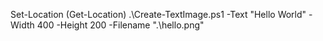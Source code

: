 
Set-Location (Get-Location)
.\Create-TextImage.ps1 -Text "Hello World" -Width 400 -Height 200 -Filename ".\hello.png"